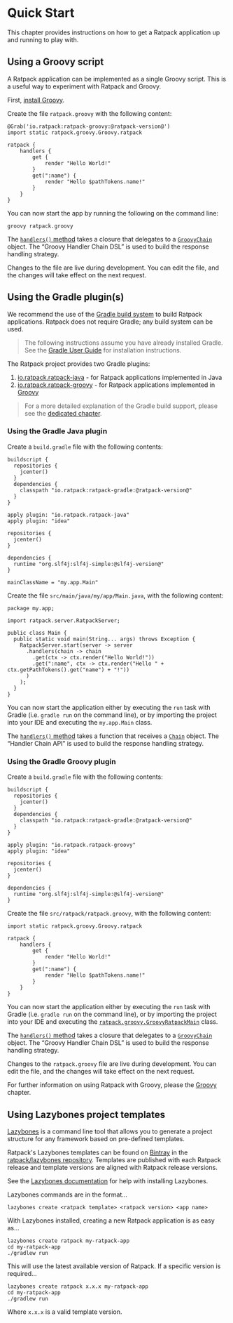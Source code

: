 # Quick Start

This chapter provides instructions on how to get a Ratpack application up and running to play with.

## Using a Groovy script

A Ratpack application can be implemented as a single Groovy script.
This is a useful way to experiment with Ratpack and Groovy.

First, [install Groovy](http://groovy-lang.org/install.html).

Create the file `ratpack.groovy` with the following content:
 
```language-groovy hello-world-grab
@Grab('io.ratpack:ratpack-groovy:@ratpack-version@')
import static ratpack.groovy.Groovy.ratpack

ratpack {
    handlers {
        get {
            render "Hello World!"
        }
        get(":name") {
            render "Hello $pathTokens.name!"
        }
    }
}
``` 

You can now start the app by running the following on the command line:

```language-bash
groovy ratpack.groovy
```

The [`handlers()` method](api/ratpack/groovy/Groovy.Ratpack.html#handlers-groovy.lang.Closure-) takes a closure that delegates to a [`GroovyChain`](api/ratpack/groovy/handling/GroovyChain.html) object.
The “Groovy Handler Chain DSL” is used to build the response handling strategy.

Changes to the file are live during development.
You can edit the file, and the changes will take effect on the next request.

## Using the Gradle plugin(s)

We recommend the use of the [Gradle build system](http:///www.gradle.org) to build Ratpack applications.
Ratpack does not require Gradle; any build system can be used.

> The following instructions assume you have already installed Gradle.
> See the [Gradle User Guide](http://www.gradle.org/docs/current/userguide/installation.html) for installation instructions.

The Ratpack project provides two Gradle plugins:

1. [io.ratpack.ratpack-java](http://plugins.gradle.org/plugin/io.ratpack.ratpack-java) - for Ratpack applications implemented in Java
2. [io.ratpack.ratpack-groovy](http://plugins.gradle.org/plugin/io.ratpack.ratpack-groovy)  - for Ratpack applications implemented in [Groovy](http://groovy-lang.org)
 
> For a more detailed explanation of the Gradle build support, please see the [dedicated chapter](gradle.html).

### Using the Gradle Java plugin

Create a `build.gradle` file with the following contents:

```language-groovy gradle
buildscript {
  repositories {
    jcenter()
  }
  dependencies {
    classpath "io.ratpack:ratpack-gradle:@ratpack-version@"
  }
}

apply plugin: "io.ratpack.ratpack-java"
apply plugin: "idea"

repositories {
  jcenter()
}

dependencies {
  runtime "org.slf4j:slf4j-simple:@slf4j-version@"
}

mainClassName = "my.app.Main"
```

Create the file `src/main/java/my/app/Main.java`, with the following content:

```language-java hello-world
package my.app;

import ratpack.server.RatpackServer;

public class Main {
  public static void main(String... args) throws Exception {
    RatpackServer.start(server -> server 
      .handlers(chain -> chain
        .get(ctx -> ctx.render("Hello World!"))
        .get(":name", ctx -> ctx.render("Hello " + ctx.getPathTokens().get("name") + "!"))     
      )
    );
  }
}
```

You can now start the application either by executing the `run` task with Gradle (i.e. `gradle run` on the command line),
or by importing the project into your IDE and executing the `my.app.Main` class.

The [`handlers()` method](api/ratpack/server/RatpackServerSpec.html#handlers-ratpack.func.Action-) takes a function that receives a [`Chain`](api/ratpack/handling/Chain.html) object.
The “Handler Chain API” is used to build the response handling strategy.

### Using the Gradle Groovy plugin

Create a `build.gradle` file with the following contents:

```language-groovy gradle
buildscript {
  repositories {
    jcenter()
  }
  dependencies {
    classpath "io.ratpack:ratpack-gradle:@ratpack-version@"
  }
}

apply plugin: "io.ratpack.ratpack-groovy"
apply plugin: "idea"

repositories {
  jcenter()
}

dependencies {
  runtime "org.slf4j:slf4j-simple:@slf4j-version@"
}
```

Create the file `src/ratpack/ratpack.groovy`, with the following content:

```language-groovy hello-world
import static ratpack.groovy.Groovy.ratpack

ratpack {
    handlers {
        get {
            render "Hello World!"
        }
        get(":name") {
            render "Hello $pathTokens.name!"
        }
    }
}
```

You can now start the application either by executing the `run` task with Gradle (i.e. `gradle run` on the command line),
or by importing the project into your IDE and executing the [`ratpack.groovy.GroovyRatpackMain`](api/ratpack/groovy/GroovyRatpackMain.html) class.

The [`handlers()` method](api/ratpack/groovy/Groovy.Ratpack.html#handlers-groovy.lang.Closure-) takes a closure that delegates to a [`GroovyChain`](api/ratpack/groovy/handling/GroovyChain.html) object.
The “Groovy Handler Chain DSL” is used to build the response handling strategy.

Changes to the `ratpack.groovy` file are live during development.
You can edit the file, and the changes will take effect on the next request.

For further information on using Ratpack with Groovy, please the [Groovy](groovy.html) chapter.

## Using Lazybones project templates

[Lazybones](https://github.com/pledbrook/lazybones) is a command line tool that allows you to generate a project structure for any framework based on pre-defined templates.

Ratpack's Lazybones templates can be found on [Bintray](https://bintray.com) in the [ratpack/lazybones repository](https://bintray.com/ratpack/lazybones).
Templates are published with each Ratpack release and template versions are aligned with Ratpack release versions.

See the [Lazybones documentation](https://github.com/pledbrook/lazybones#running-it) for help with installing Lazybones.

Lazybones commands are in the format...

```language-bash
lazybones create <ratpack template> <ratpack version> <app name>
```

With Lazybones installed, creating a new Ratpack application is as easy as…

```language-bash
lazybones create ratpack my-ratpack-app
cd my-ratpack-app
./gradlew run
```

This will use the latest available version of Ratpack.
If a specific version is required…

```language-bash
lazybones create ratpack x.x.x my-ratpack-app
cd my-ratpack-app
./gradlew run
```

Where `x.x.x` is a valid template version.
